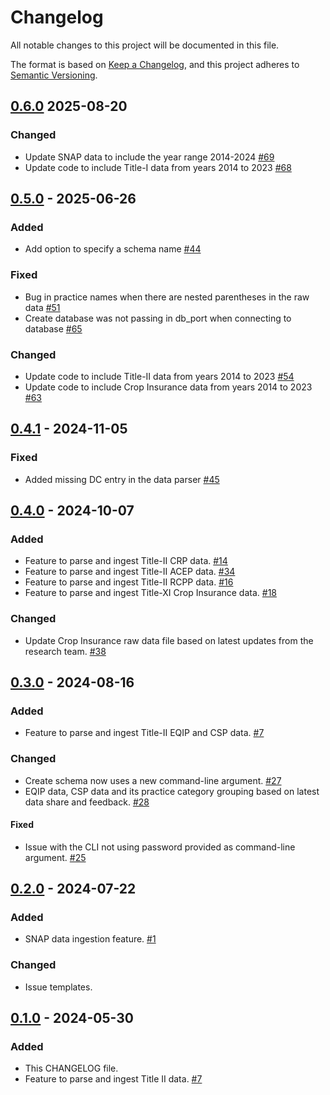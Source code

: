 # Changelog

All notable changes to this project will be documented in this file.

The format is based on [Keep a Changelog](https://keepachangelog.com/en/1.1.0/),
and this project adheres to [Semantic Versioning](https://semver.org/spec/v2.0.0.html).

## [0.6.0] 2025-08-20

### Changed

- Update SNAP data to include the year range 2014-2024 [#69](https://github.com/policy-design-lab/data-ingestion/issues/69)
- Update code to include Title-I data from years 2014 to
  2023 [#68](https://github.com/policy-design-lab/data-ingestion/issues/68)

## [0.5.0] - 2025-06-26

### Added

- Add option to specify a schema name [#44](https://github.com/policy-design-lab/data-ingestion/issues/44)

### Fixed

- Bug in practice names when there are nested parentheses in the raw
  data [#51](https://github.com/policy-design-lab/data-ingestion/issues/51)
- Create database was not passing in db_port when connecting to
  database [#65](https://github.com/policy-design-lab/data-ingestion/issues/65)

### Changed

- Update code to include Title-II data from years 2014 to
  2023 [#54](https://github.com/policy-design-lab/data-ingestion/issues/54)
- Update code to include Crop Insurance data from years 2014 to
  2023 [#63](https://github.com/policy-design-lab/data-ingestion/issues/63)

## [0.4.1] - 2024-11-05

### Fixed

- Added missing DC entry in the data parser [#45](https://github.com/policy-design-lab/data-ingestion/issues/45)

## [0.4.0] - 2024-10-07

### Added

- Feature to parse and ingest Title-II CRP
  data. [#14](https://github.com/policy-design-lab/data-ingestion/issues/14)
- Feature to parse and ingest Title-II ACEP
  data. [#34](https://github.com/policy-design-lab/data-ingestion/issues/34)
- Feature to parse and ingest Title-II RCPP
  data. [#16](https://github.com/policy-design-lab/data-ingestion/issues/16)
- Feature to parse and ingest Title-XI Crop Insurance
  data. [#18](https://github.com/policy-design-lab/data-ingestion/issues/18)

### Changed

- Update Crop Insurance raw data file based on latest updates from the research
  team. [#38](https://github.com/policy-design-lab/data-ingestion/issues/38)

## [0.3.0] - 2024-08-16

### Added

- Feature to parse and ingest Title-II EQIP and CSP
  data. [#7](https://github.com/policy-design-lab/data-ingestion/issues/7)

### Changed

- Create schema now uses a new command-line
  argument. [#27](https://github.com/policy-design-lab/data-ingestion/issues/27)
- EQIP data, CSP data and its practice category grouping based on latest data share and
  feedback. [#28](https://github.com/policy-design-lab/data-ingestion/issues/28)

#### Fixed

- Issue with the CLI not using password provided as command-line
  argument. [#25](https://github.com/policy-design-lab/data-ingestion/issues/25)

## [0.2.0] - 2024-07-22

### Added

- SNAP data ingestion feature. [#1](https://github.com/policy-design-lab/data-ingestion/issues/1)

### Changed

- Issue templates.

## [0.1.0] - 2024-05-30

### Added

- This CHANGELOG file.
- Feature to parse and ingest Title II data. [#7](https://github.com/policy-design-lab/data-ingestion/issues/7)

[0.6.0]: https://github.com/policy-design-lab/data-ingestion/compare/0.5.0...0.6.0

[0.5.0]: https://github.com/policy-design-lab/data-ingestion/compare/0.4.1...0.5.0

[0.4.1]: https://github.com/policy-design-lab/data-ingestion/compare/0.4.0...0.4.1

[0.4.0]: https://github.com/policy-design-lab/data-ingestion/compare/0.3.0...0.4.0

[0.3.0]: https://github.com/policy-design-lab/data-ingestion/compare/0.2.0...0.3.0

[0.2.0]: https://github.com/policy-design-lab/data-ingestion/compare/0.1.0...0.2.0

[0.1.0]: https://github.com/policy-design-lab/data-ingestion/releases/tag/0.1.0
